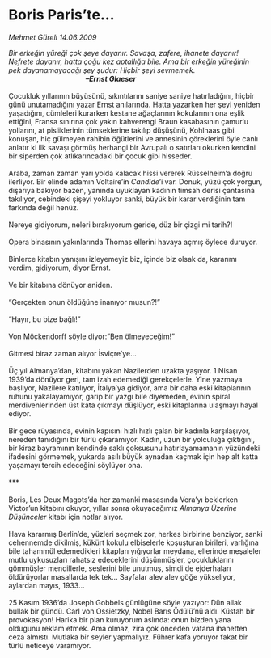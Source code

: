# Boris Paris’te...

*Mehmet Güreli 14.06.2009*

<div class="taraf_structure_2col_1zq">
<div class="margen_n">



 <p><i>Bir erkeğin yüreği çok şeye dayanır. Savaşa, zafere, ihanete dayanır! Nefrete dayanır, hatta çoğu kez aptallığa bile. Ama bir erkeğin yüreğinin pek dayanamayacağı şey şudur: Hiçbir şeyi sevmemek.<b> <br/>                                              –Ernst Glaeser </b></i><br/><br/>Çocukluk yıllarının büyüsünü, sıkıntılarını saniye saniye hatırladığını, hiçbir günü unutamadığını yazar Ernst anılarında. Hatta yazarken her şeyi yeniden yaşadığını, cümleleri kurarken kestane ağaçlarının kokularının ona eşlik ettiğini, Fransa sınırına çok yakın kahverengi Braun kasabasının çamurlu yollarını, at pisliklerinin tümseklerine takılıp düşüşünü, Kohlhaas gibi konuşan, hiç gülmeyen rahibin öğütlerini ve annesinin çöreklerini öyle canlı anlatır ki ilk savaşı görmüş herhangi bir Avrupalı o satırları okurken kendini bir siperden çok atlıkarıncadaki bir çocuk gibi hisseder. <br/><br/>Araba, zaman zaman yarı yolda kalacak hissi vererek Rüsselheim’a doğru ilerliyor. Bir elinde adamın Voltaire’in <i>Candide</i>’i var. Donuk, yüzü çok yorgun, dışarıya bakıyor bazen, yanında uyuklayan kadının timsah derisi çantasına takılıyor, cebindeki şişeyi yokluyor sanki, büyük bir karar verdiğinin tam farkında değil henüz. <br/><br/>Nereye gidiyorum, neleri bırakıyorum geride, düz bir çizgi mi tarih?! <br/><br/>Opera binasının yakınlarında Thomas ellerini havaya açmış öylece duruyor. <br/><br/>Binlerce kitabın yanışını izleyemeyiz biz, içinde biz olsak da, kararımı verdim, gidiyorum, diyor Ernst. <br/><br/>Ve bir kitabına dönüyor aniden. <br/><br/>“Gerçekten onun öldüğüne inanıyor musun?!” <br/><br/>“Hayır, bu bize bağlı!” <br/><br/>Von Möckendorff söyle diyor:”Ben ölmeyeceğim!” <br/><br/>Gitmesi biraz zaman alıyor İsviçre’ye... <br/><br/>Üç yıl Almanya’dan, kitabını yakan Nazilerden uzakta yaşıyor. 1 Nisan 1939’da dönüyor geri, tam izah edemediği gerekçelerle. Yine yazmaya başlıyor, Nazilere katılıyor, İtalya’ya gidiyor, ama bir daha eski kitaplarının ruhunu yakalayamıyor, garip bir yazgı bile diyemeden, evinin spiral merdivenlerinden üst kata çıkmayı düşlüyor, eski kitaplarına ulaşmayı hayal ediyor. <br/><br/>Bir gece rüyasında, evinin kapısını hızlı hızlı çalan bir kadınla karşılaşıyor, nereden tanıdığını bir türlü çıkaramıyor. Kadın, uzun bir yolculuğa çıktığını, bir kiraz bayramının kendinde saklı çoksusunu hatırlayamamanın yüzündeki ifadesini görmemek, yukarda asılı büyük aynadan kaçmak için hep alt katta yaşamayı tercih edeceğini söylüyor ona. <br/><br/>*** <br/><br/>Boris, Les Deux Magots’da her zamanki masasında Vera’yı beklerken Victor’un kitabını okuyor, yıllar sonra okuyacağımız <i>Almanya Üzerine</i> <i>Düşünceler</i> kitabı için notlar alıyor.<br/><br/>Hava kararmış Berlin’de, yüzleri seçmek zor, herkes birbirine benziyor, sanki cehennemde dikilmiş, kükürt kokulu elbiselerle koşuşturan birileri, varlığına bile tahammül edemedikleri kitapları yığıyorlar meydana, ellerinde meşaleler mutlu uykusuzları rahatsız edeceklerini düşünmüşler, çocukluklarını gömmüşler mendillerle, seslerini bile unutmuş, simdi de ejderhaları öldürüyorlar masallarda tek tek... Sayfalar alev alev göğe yükseliyor, aylardan mayıs, 1933... <br/><br/>25 Kasım 1936’da Joseph Gobbels günlügüne söyle yazıyor: Dün allak bullak bir gündü. Carl von Ossietzky, Nobel Barıs Ödülü’nü aldı. Küstah bir provokasyon! Harika bir plan kuruyorum aslında: onun bizden yana oldugunu reklam etmek. Ama olmaz, zira çok önceden vatana ihanetten ceza almıstı. Mutlaka bir seyler yapmalıyız. Führer kafa yoruyor fakat bir türlü neticeye varamıyor.</p>
<br/>
<br/>
<br/>



<br/>


<div id="taraf_not">
</div>

</div>


</div>
